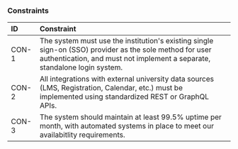 ### Constraints
| ID | Constraint |
|:-----|:-----|
| CON-1 | The system must use the institution's existing single sign-on (SSO) provider as the sole method for user authentication, and must not implement a separate, standalone login system. |
| CON-2 | All integrations with external university data sources (LMS, Registration, Calendar, etc.) must be implemented using standardized REST or GraphQL APIs. |
| CON-3 | The system should maintain at least 99.5% uptime per month, with automated systems in place to meet our availabitlity requirements. |
